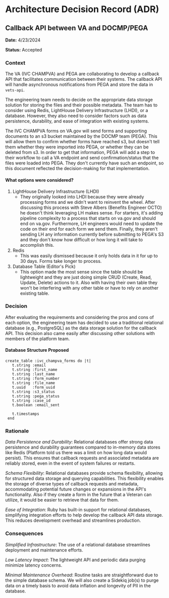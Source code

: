 # Architecture Decision Record (ADR)
## Callback API between VA and DOCMP/PEGA
**Date:** 4/23/2024

**Status:** Accepted

### Context
The VA (IVC CHAMPVA) and PEGA are collaborating to develop a callback API that facilitates communication between their systems. The callback API will handle asynchronous notifications from PEGA and store the data in `vets-api`.

The engineering team needs to decide on the appropriate data storage solution for storing the files and their possible metadata. The team has to consider using Redis, LightHouse Delivery Infrastructure (LHDI), or a database. However, they also need to consider factors such as data persistence, durability, and ease of integration with existing systems.

The IVC CHAMPVA forms on VA.gov will send forms and supporting documents to an s3 bucket maintained by the DOCMP team (PEGA). This will allow them to confirm whether forms have reached s3, but doesn't tell them whether they were imported into PEGA, or whether they can be deleted from s3. In order to get that information, PEGA will add a step to their workflow to call a VA endpoint and send confirmation/status that the files were loaded into PEGA. They don't currently have such an endpoint, so this document reflected the decision-making for that implementation.

#### What options were considered?
1. LightHouse Delivery Infrastructure (LHDI)
   - They originally looked into LHDI because they were already processing forms and we didn't want to reinvent the wheel. After discussing this process with Steve Albers (Benefits Engineer OCTO) 
     he doesn't think leveraging LH makes sense. For starters, it's adding pipeline complexity to a process that starts on va.gov and should end on va.gov. Furthermore, LH engineers would need 
     to update the code on their end for each form we send them. Finally, they aren't sending LH any information currently before submitting to PEGA's S3 and they don't know how difficult or how 
     long it will take to accomplish this.
2. Redis
   - This was easily dismissed because it only holds data in it for up to 30 days. Forms take longer to process.
3. Database Table (Editor's Pick)
   - This option made the most sense since the table should be lightweight and they are just doing simple CRUD (Create, Read, Update, Delete) actions to it. Also with having their own table they 
     won't be interfering with any other table or have to rely on another existing table.

### Decision
After evaluating the requirements and considering the pros and cons of each option, the engineering team has decided to use a traditional relational database (e.g., PostgreSQL) as the data storage solution for the callback API. This decision also came easily after discussing other solutions with members of the platform team.

#### Database Structure Proposed
```
create_table :ivc_champva_forms do |t|
   t.string :email
   t.string :first_name
   t.string :last_name
   t.string :form_number
   t.string :file_name
   t.uuid   :form_uuid
   t.string :s3_status
   t.string :pega_status
   t.string :case_id
   t.boolean :email_sent

   t.timestamps
 end
```

### Rationale
_Data Persistence and Durability_: Relational databases offer strong data persistence and durability guarantees compared to in-memory data stores like Redis (Platform told us there was a limit on how long data would persist). This ensures that callback requests and associated metadata are reliably stored, even in the event of system failures or restarts.

_Schema Flexibility_: Relational databases provide schema flexibility, allowing for structured data storage and querying capabilities. This flexibility enables the storage of diverse types of callback requests and metadata, accommodating potential future changes or expansions in the API's functionality. Also if they create a form in the future that a Veteran can utilize, it would be easier to retrieve that data for them.

_Ease of Integration_: Ruby has built-in support for relational databases, simplifying integration efforts to help develop the callback API data storage. This reduces development overhead and streamlines production.

### Consequences
_Simplified Infrastructure_: The use of a relational database streamlines deployment and maintenance efforts.

_Low Latency Impact_: The lightweight API and periodic data purging minimize latency concerns.

_Minimal Maintenance Overhead_: Routine tasks are straightforward due to the simple database schema. We will also create a Sidekiq job(s) to purge data on a timely basis to avoid data inflation and longevity of PII in the database.
